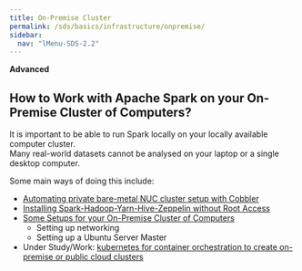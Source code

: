 ```yaml
---
title: On-Premise Cluster
permalink: /sds/basics/infrastructure/onpremise/
sidebar:
  nav: "lMenu-SDS-2.2"
---
```


**Advanced**

## How to Work with Apache Spark on your On-Premise Cluster of Computers?

It is important to be able to run Spark locally on your locally available computer cluster.  
Many real-world datasets cannot be analysed on your laptop or a single desktop computer.
 
Some main ways of doing this include:

* [Automating private bare-metal NUC cluster setup with Cobbler](NUCcluster/)
* [Installing Spark-Hadoop-Yarn-Hive-Zeppelin without Root Access](rootless/)
* [Some Setups for your On-Premise Cluster of Computers](setups/)
  * Setting up networking
  * Setting up a Ubuntu Server Master
* Under Study/Work: [kubernetes for container orchestration to create on-premise or public cloud clusters](kubernetes/standalone/spark/)

